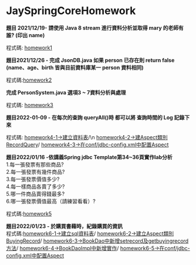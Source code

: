 # JaySpringCoreHomework

<b>題目
2021/12/19-
請使用 Java 8 stream 進行資料分析並取得 mary 的老師有誰? (印出 name)</b>

程式碼: [homework1](https://github.com/ugug1314/JaySpringCoreHomework/blob/master/src/test/java/com/study/springcore/case05/Test1.java)

<b>題目2021/12/26 - 
完成 JsonDB.java 如果 person 已存在則 return false (name、age、birth 皆與目前資料庫某一 person 資料相同)</b>

程式碼:[homework2](https://github.com/ugug1314/JaySpringCoreHomework/blob/master/src/main/java/com/study/springcore/case08/JsonDB.java">homework2)

<b>完成 PersonSystem.java 選項3 ~ 7資料分析與處理</b>

程式碼: [homework3](https://github.com/ugug1314/JaySpringCoreHomework/blob/master/src/main/java/com/study/springcore/case08/PersonController.java)

<b>題目2022-01-09 -
在每次的查詢 queryAll()時 都可以將 查詢時間的 Log 記錄下來</b>

程式碼:
       [homework4-1->建立資料表](https://github.com/ugug1314/JaySpringCoreHomework/blob/master/src/main/java/com/study/springcore/jdbc/sql/20220109HomeWork.sql)/\n
       [homework4-2->建Aspect類別RecordQuery](https://github.com/ugug1314/JaySpringCoreHomework/blob/master/src/main/java/com/study/springcore/jdbc/template/RecordQuery.java)/
      [homework4-3->在conf/jdbc-config.xml中配置Aspect](https://github.com/ugug1314/JaySpringCoreHomework/blob/master/conf/jdbc-config.xml)
     

<b>題目2022/01/16 -依講義Spring jdbc Template第34~36頁實作lab分析</b><br>
1.每一張發票有那些商品?<br>
2.每一張發票有幾件商品?<br>
3.每一張發票價值多少?<br>
4.每一樣商品各賣了多少?<br>
5.哪一件商品賣得錢最多?<br>
6.哪一張發票價值最高（請練習看看）?

程式碼:[homework5](https://github.com/ugug1314/JaySpringCoreHomework/tree/master/src/main/java/com/study/springcore/homework0116)


<b>題目2022/01/23 -
於購買書藉時，紀錄購買的資訊</b><br>
程式碼:[homework6-1->建立sql資料表](https://github.com/ugug1314/JaySpringCoreHomework/blob/master/src/main/java/com/study/springcore/homework0116/sql/ceatesql_and_analyze.sql)/
      [homework6-2->建立Aspect類別BuyingRecord](https://github.com/ugug1314/JaySpringCoreHomework/blob/master/src/main/java/com/study/springcore/tx/dao/BuyingRecord.java)/
      [homework6-3->BookDao中新增setrecord及getbuyingrecord方法](https://github.com/ugug1314/JaySpringCoreHomework/blob/master/src/main/java/com/study/springcore/tx/dao/BookDao.java)/
      [homework6-4->BookDaoImpl中新增實作](https://github.com/ugug1314/JaySpringCoreHomework/blob/master/src/main/java/com/study/springcore/tx/dao/BookDaoImpl.java)/
      [homework6-5->在conf/jdbc-config.xml中配置Aspect](https://github.com/ugug1314/JaySpringCoreHomework/blob/master/conf/jdbc-config.xml)
